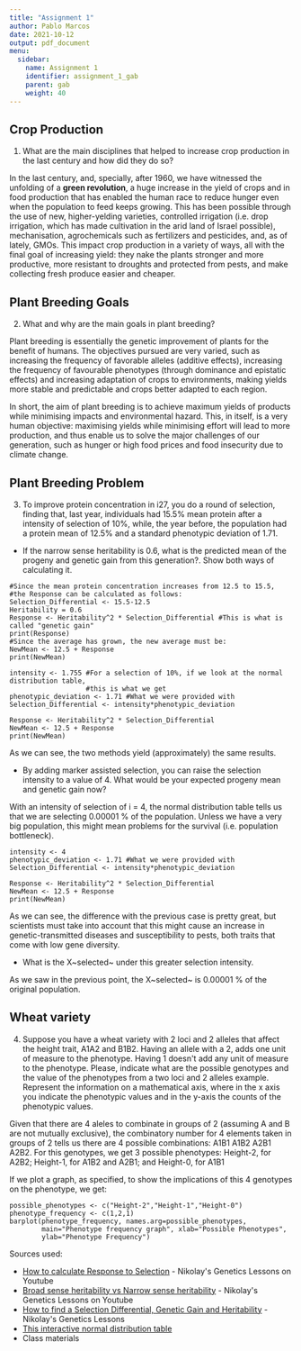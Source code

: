 ```yaml
---
title: "Assignment 1"
author: Pablo Marcos
date: 2021-10-12
output: pdf_document
menu:
  sidebar:
    name: Assignment 1
    identifier: assignment_1_gab
    parent: gab
    weight: 40
---
```


## Crop Production
1. What are the main disciplines that helped to increase crop production in the last century and how did they do so?

In the last century, and, specially, after 1960, we have witnessed the unfolding of a **green revolution**, a huge increase in the yield of crops and in food production that has enabled the human race to reduce hunger even when the population to feed keeps growing. This has been possible through the use of new, higher-yelding varieties, controlled irrigation (i.e. drop irrigation, which has made cultivation in the arid land of Israel possible), mechanisation, agrochemicals such as fertilizers and pesticides, and, as of lately, GMOs. This impact crop production in a variety of ways, all with the final goal of increasing yield: they nake the plants stronger and more productive, more resistant to droughts and protected from pests, and make collecting fresh produce easier and cheaper.

## Plant Breeding Goals
2. What and why are the main goals in plant breeding?

Plant breeding is essentially the genetic improvement of plants for the benefit of humans. The objectives pursued are very varied, such as increasing the frequency of favorable alleles (additive effects), increasing the frequency of favourable phenotypes (through dominance and epistatic effects) and increasing adaptation of crops to environments, making yields more stable and predictable and crops better adapted to each region.

In short, the aim of plant breeding is to achieve maximum yields of products while minimising impacts and environmental hazard. This, in itself, is a very human objective: maximising yields while minimising effort will lead to more production, and thus enable us to solve the major challenges of our generation, such as hunger or high food prices and food insecurity due to climate change.

## Plant Breeding Problem
3. To improve protein concentration in i27, you do a round of selection, finding that, last year, individuals had 15.5% mean protein after a intensity of selection of 10%, while, the year before, the population had a protein mean of 12.5% and a standard phenotypic deviation of 1.71.

* If the narrow sense heritability is 0.6, what is the predicted mean of the progeny and genetic gain from this generation?. Show both ways of calculating it.

```{r} 
#Since the mean protein concentration increases from 12.5 to 15.5, 
#the Response can be calculated as follows:
Selection_Differential <- 15.5-12.5
Heritability = 0.6
Response <- Heritability^2 * Selection_Differential #This is what is called "genetic gain"
print(Response)
#Since the average has grown, the new average must be:
NewMean <- 12.5 + Response
print(NewMean)
```

```{r} 
intensity <- 1.755 #For a selection of 10%, if we look at the normal distribution table,
                   #this is what we get
phenotypic_deviation <- 1.71 #What we were provided with
Selection_Differential <- intensity*phenotypic_deviation

Response <- Heritability^2 * Selection_Differential
NewMean <- 12.5 + Response
print(NewMean)
```

As we can see, the two methods yield (approximately) the same results.

* By adding marker assisted selection, you can raise the selection intensity to a value of 4. What would be your expected progeny mean and genetic gain now?

With an intensity of selection of i = 4, the normal distribution table tells us that we are selecting 0.00001 % of the population. Unless we have a very big population, this might mean problems for the survival (i.e. population bottleneck).
    
```{r} 
intensity <- 4 
phenotypic_deviation <- 1.71 #What we were provided with
Selection_Differential <- intensity*phenotypic_deviation

Response <- Heritability^2 * Selection_Differential
NewMean <- 12.5 + Response
print(NewMean)
```

As we can see, the difference with the previous case is pretty great, but scientists must take into account that this might cause an increase in genetic-transmitted diseases and susceptibility to pests, both traits that come with low gene diversity.

* What is the X~selected~ under this greater selection intensity. 

As we saw in the previous point, the X~selected~ is 0.00001 % of the original population.

## Wheat variety
4. Suppose you have a wheat variety with 2 loci and 2 alleles that affect the height trait, A1A2 and B1B2. Having an allele with a 2, adds one unit of measure to the phenotype. Having 1 doesn't add any unit of measure to the phenotype. Please, indicate what are the possible genotypes and the value of the phenotypes from a two loci and 2 alleles example. Represent the information on a mathematical axis, where in the x axis you indicate the phenotypic values and in the y-axis the counts of the phenotypic values.

Given that there are 4 aleles to combinate in groups of 2 (assuming A and B are not mutually exclusive), the combinatory number for 4 elements taken in groups of 2 tells us there are 4 possible combinations: A1B1 A1B2 A2B1 A2B2. For this genotypes, we get 3 possible phenotypes: Height-2, for A2B2; Height-1, for A1B2 and A2B1; and Height-0, for A1B1

If we plot a graph, as specified, to show the implications of this 4 genotypes on the phenotype, we get: 

```{r} 
possible_phenotypes <- c("Height-2","Height-1","Height-0")
phenotype_frequency <- c(1,2,1)
barplot(phenotype_frequency, names.arg=possible_phenotypes, 
        main="Phenotype frequency graph", xlab="Possible Phenotypes", 
        ylab="Phenotype Frequency")

```

Sources used:

* [How to calculate Response to Selection](https://www.youtube.com/watch?v=Xup2gE4XnvI)  -  Nikolay's Genetics Lessons on Youtube
* [Broad sense heritability vs Narrow sense heritability](https://www.youtube.com/watch?v=dSFNb5T2Ml0)  -  Nikolay's Genetics Lessons on Youtube
* [How to find a Selection Differential, Genetic Gain and Heritability](https://www.youtube.com/watch?v=anCPzdNDVIs)  -  Nikolay's Genetics Lessons
* [This interactive normal distribution table](https://www.mathsisfun.com/data/standard-normal-distribution-table.html)
* Class materials
